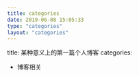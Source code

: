 ```yaml
---
title: categories
date: 2019-06-08 15:05:33
type: "categories"
layout: "categories"
---
```

title: 某种意义上的第一篇个人博客
categories:
- 博客相关